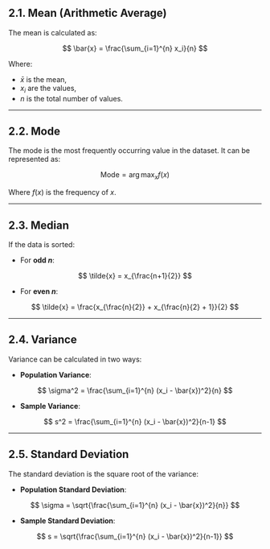 ## 2.1. Mean (Arithmetic Average)
The mean is calculated as:

$$
\bar{x} = \frac{\sum_{i=1}^{n} x_i}{n}
$$

Where:
- $\bar{x}$ is the mean,
- $x_i$ are the values,
- $n$ is the total number of values.

---

## 2.2. Mode
The mode is the most frequently occurring value in the dataset. It can be represented as:

$$
\text{Mode} = \arg\max_x f(x)
$$

Where $f(x)$ is the frequency of $x$.

---

## 2.3. Median
If the data is sorted:

- For **odd $n$**:

$$
\tilde{x} = x_{\frac{n+1}{2}}
$$

- For **even $n$**:

$$
\tilde{x} = \frac{x_{\frac{n}{2}} + x_{\frac{n}{2} + 1}}{2}
$$

---

## 2.4. Variance
Variance can be calculated in two ways:

- **Population Variance**:

$$
\sigma^2 = \frac{\sum_{i=1}^{n} (x_i - \bar{x})^2}{n}
$$

- **Sample Variance**:

$$
s^2 = \frac{\sum_{i=1}^{n} (x_i - \bar{x})^2}{n-1}
$$

---

## 2.5. Standard Deviation
The standard deviation is the square root of the variance:

- **Population Standard Deviation**:

$$
\sigma = \sqrt{\frac{\sum_{i=1}^{n} (x_i - \bar{x})^2}{n}}
$$

- **Sample Standard Deviation**:

$$
s = \sqrt{\frac{\sum_{i=1}^{n} (x_i - \bar{x})^2}{n-1}}
$$
